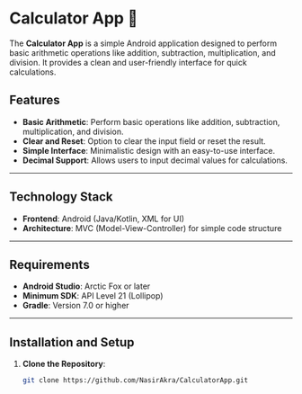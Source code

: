 # Calculator App 🔢

The **Calculator App** is a simple Android application designed to perform basic arithmetic operations like addition, subtraction, multiplication, and division. It provides a clean and user-friendly interface for quick calculations.

## Features
- **Basic Arithmetic**: Perform basic operations like addition, subtraction, multiplication, and division.
- **Clear and Reset**: Option to clear the input field or reset the result.
- **Simple Interface**: Minimalistic design with an easy-to-use interface.
- **Decimal Support**: Allows users to input decimal values for calculations.

---

## Technology Stack
- **Frontend**: Android (Java/Kotlin, XML for UI)
- **Architecture**: MVC (Model-View-Controller) for simple code structure

---

## Requirements
- **Android Studio**: Arctic Fox or later
- **Minimum SDK**: API Level 21 (Lollipop)
- **Gradle**: Version 7.0 or higher

---

## Installation and Setup

1. **Clone the Repository**:
   ```bash
   git clone https://github.com/NasirAkra/CalculatorApp.git
